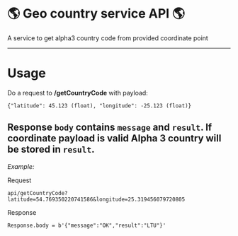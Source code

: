 # 🌎 Geo country service API 🌎
A service to get alpha3 country code from provided coordinate point

---

# Usage

Do a request to **/getCountryCode** with payload:
```
{"latitude": 45.123 (float), "longitude": -25.123 (float)}
```
Response ```body``` contains ```message``` and ```result```. 
If coordinate payload is valid Alpha 3 country will be stored in ```result```.
---
*Example:*

Request
```
api/getCountryCode?latitude=54.769350220741586&longitude=25.319456079720805
```

Response
```
Response.body = b'{"message":"OK","result":"LTU"}'
```
